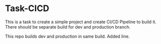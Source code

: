 # Task-CICD

This is a task to create a simple project and create CI/CD Pipeline to build it. There should be separate build for dev and production branch.

This repo builds dev and production in same build.
Added line.
